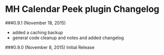 MH Calendar Peek plugin Changelog
=================

###0.9.1 (November 18, 2015)
* added a caching backup
* general code cleanup and notes and added changelog

###0.9.0 (November 8, 2015)
Initial Release
